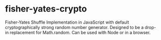 # fisher-yates-crypto

Fisher-Yates Shuffle Implementation in JavaScript with default cryptographically strong random number generator.
Designed to be a drop-in replacement for Math.random. Can be used with Node or in a browser.


